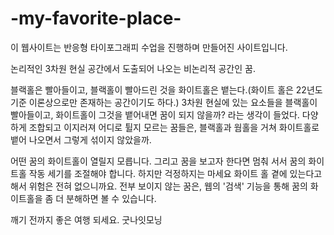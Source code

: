 # -my-favorite-place-

<!doctype html>

이 웹사이트는 반응형 타이포그래피 수업을 진행하며 만들어진 사이트입니다.


논리적인 3차원 현실 공간에서 도출되어 나오는 비논리적 공간인 꿈.

블랙홀은 빨아들이고, 블랙홀이 빨아드린 것을 화이트홀은 뱉는다.(화이트 홀은 22년도 기준 이론상으로만 존재하는 공간이기도 하다.)
3차원 현실에 있는 요소들을 블랙홀이 빨아들이고, 화이트홀이 그것을 뱉어내면 꿈이 되지 않을까? 라는 생각이 들었다. 
다양하게 조합되고 이지러져 어디로 튈지 모르는 꿈들은, 블랙홀과 웜홀을 거쳐 화이트홀로 뱉어 나오면서 그렇게 섞이지 않았을까.

어떤 꿈의 화이트홀이 열릴지 모릅니다. 그리고 꿈을 보고자 한다면 멈춰 서서 꿈의 화이트홀 작동 세기를 조절해야 합니다.
하지만 걱정하지는 마세요 화이트 홀 곁에 있는다고 해서 위험은 전혀 없으니까요.
전부 보이지 않는 꿈은, 웹의 '검색' 기능을 통해 꿈의 화이트홀을 좀 더 분해하면 볼 수 있습니다.

깨기 전까지 좋은 여행 되세요. 굿나잇모닝
